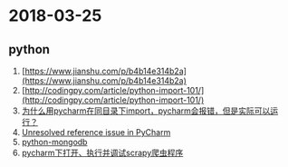 # 2018-03-25

## python
1. [https://www.jianshu.com/p/b4b14e314b2a](https://www.jianshu.com/p/b4b14e314b2a)
2. [http://codingpy.com/article/python-import-101/](http://codingpy.com/article/python-import-101/)
3. [为什么用pycharm在同目录下import，pycharm会报错，但是实际可以运行？](https://www.zhihu.com/question/52880389)
4. [Unresolved reference issue in PyCharm
](https://stackoverflow.com/questions/21236824/unresolved-reference-issue-in-pycharm)
5. [python-mongodb](https://docs.mongodb.com/manual/tutorial/getting-started/)
6. [pycharm下打开、执行并调试scrapy爬虫程序](https://blog.csdn.net/u012052268/article/details/72063917)
